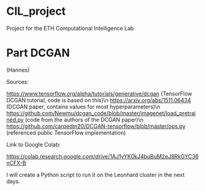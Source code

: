 # CIL_project
Project for the ETH Computational Intelligence Lab
# Part DCGAN
(Hannes)

Sources:

https://www.tensorflow.org/alpha/tutorials/generative/dcgan (TensorFlow DCGAN tutorial, code is based on this)\n
https://arxiv.org/abs/1511.06434 (DCGAN paper, contains values for most hyperparameters)\n
https://github.com/Newmu/dcgan_code/blob/master/imagenet/load_pretrained.py (code from the authors of the DCGAN paper)\n
https://github.com/carpedm20/DCGAN-tensorflow/blob/master/ops.py (referenced public TensorFlow implementation)

Link to Google Colab:

https://colab.research.google.com/drive/1AJ1yYK0kJ4buBuM2eJ8RkGYC36nCFX-B

I will create a Python script to run it on the Leonhard cluster in the next days.
